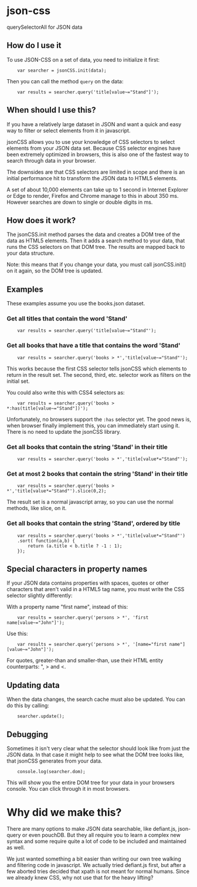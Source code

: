 # json-css

querySelectorAll for JSON data

## How do I use it

To use JSON-CSS on a set of data, you need to initialize it first:

```
    var searcher = jsonCSS.init(data);
```

Then you can call the method `query` on the data:

```
    var results = searcher.query('title[value~="Stand"]');
```

## When should I use this?

If you have a relatively large dataset in JSON and want a quick and easy way to filter or select elements from it in javascript. 

jsonCSS allows you to use your knowledge of CSS selectors to select elements from your JSON data set. Because CSS selector engines have been extremely optimized in browsers, this is also one of the fastest way to search through data in your browser. 

The downsides are that CSS selectors are limited in scope and there is an initial performance hit to transform the JSON data to HTML5 elements. 

A set of about 10,000 elements can take up to 1 second in Internet Explorer or Edge to render, Firefox and Chrome manage to this in about 350 ms. However searches are down to single or double digits in ms.

## How does it work?

The jsonCSS.init method parses the data and creates a DOM tree of the data as HTML5 elements. Then it adds a search method to your data, that runs the CSS selectors on that DOM tree. The results are mapped back to your data structure.

Note: this means that if you change your data, you must call jsonCSS.init() on it again, so the DOM tree is updated.


## Examples

These examples assume you use the books.json dataset.

### Get all titles that contain the word 'Stand'

```
    var results = searcher.query('title[value~="Stand"');
```

### Get all books that have a title that contains the word 'Stand'

```
    var results = searcher.query('books > *','title[value~="Stand"');
```

This works because the first CSS selector tells jsonCSS which elements to return in the result set. The second, third, etc. selector work as filters on the initial set.

You could also write this with CSS4 selectors as:

```
    var results = searcher.query('books > *:has(title[value~="Stand"])');
```

Unfortunately, no browsers support the `:has` selector yet. The good news is, when browser finally implement this, you can immediately start using it. There is no need to update the
jsonCSS library.

### Get all books that contain the string 'Stand' in their title

```
    var results = searcher.query('books > *','title[value*="Stand"');
```

### Get at most 2 books that contain the string 'Stand' in their title

```
    var results = searcher.query('books > *','title[value*="Stand"').slice(0,2);
```

The result set is a normal javascript array, so you can use the normal methods, like slice, on it.


### Get all books that contain the string 'Stand', ordered by title

```
    var results = searcher.query('books > *','title[value*="Stand"')
    .sort( function(a,b) {
        return (a.title < b.title ? -1 : 1);
    });
```

## Special characters in property names

If your JSON data contains properties with spaces, quotes or other characters that aren't valid in a HTML5 tag name, you must write the CSS selector slightly differently:

With a property name "first name", instead of this:

```
    var results = searcher.query('persons > *', 'first name[value~="John"]');
```

Use this:

```
    var results = searcher.query('persons > *', '[name="first name"][value~="John"]');
```

For quotes, greater-than and smaller-than, use their HTML entity counterparts: &quot;, &gt; and &lt;.

## Updating data

When the data changes, the search cache must also be updated. You can do this by calling:

```
    searcher.update();
```

## Debugging

Sometimes it isn't very clear what the selector should look like from just the JSON data. In that case it might help to see what the DOM tree looks like, that jsonCSS generates from your data.

```
    console.log(searcher.dom);
```

This will show you the entire DOM tree for your data in your browsers console. You can click through it in most browsers.

# Why did we make this?

There are many options to make JSON data searchable, like defiant.js, json-query or even pouchDB. But they all require you to learn a complex new syntax and some require quite a lot of code to be included and maintained as well.

We just wanted something a bit easier than writing our own tree walking and filtering code in javascript. We actually tried defiant.js first, but after a few aborted tries decided that xpath is not meant for normal humans. Since we already knew CSS, why not use that for the heavy lifting?

